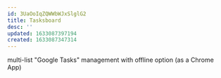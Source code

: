```yaml
---
id: 3UaOoIqZQWWbWJxSlglG2
title: Tasksboard
desc: ''
updated: 1633087397194
created: 1633087347314
---
```

multi-list "Google Tasks" management with offline option (as a Chrome App)

